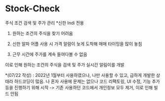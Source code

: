 # Stock-Check
주식 조건 검색 및 주가 관리
*신한 Indi 전용

1. 원하는 조건의 주식을 찾기 어려움

2. 신한 알파 어플 사용 시 가격 알람이 늦게 도착해 매매 타이밍을 많이 놓침

3. 근무 시간에 주가를 계속 들여다볼 수 없음

이로 인해 원하는 조건의 주식을 검색 및 주가 실시간 알림이를 개발

*(07/22 작성) : 2022년 1월부터 사용하였으나, 나만 사용할 수 있고, 급하게 개발한 상태라 하드코딩이 많음. 나 혼자 사용에 문제는 없으나 코드 리팩토링, UI 수정, 기능 추가 등을 진행하기 위해 시작
  -> 기존 사용하던 코드에서 개인정보 모두 제거, 이로 인해 빌드 안됨
